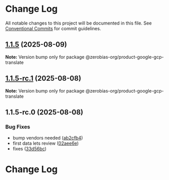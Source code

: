 # Change Log

All notable changes to this project will be documented in this file.
See [Conventional Commits](https://conventionalcommits.org) for commit guidelines.

## [1.1.5](https://github.com/zerobias-org/product/compare/@zerobias-org/product-google-gcp-translate@1.1.5-rc.1...@zerobias-org/product-google-gcp-translate@1.1.5) (2025-08-09)

**Note:** Version bump only for package @zerobias-org/product-google-gcp-translate





## [1.1.5-rc.1](https://github.com/zerobias-org/product/compare/@zerobias-org/product-google-gcp-translate@1.1.5-rc.0...@zerobias-org/product-google-gcp-translate@1.1.5-rc.1) (2025-08-08)

**Note:** Version bump only for package @zerobias-org/product-google-gcp-translate





## 1.1.5-rc.0 (2025-08-08)


### Bug Fixes

* bump vendors needed ([ab2cfb4](https://github.com/zerobias-org/product/commit/ab2cfb4a9cf2e3008e08b068f98011fec096c932))
* first data lets review ([02aee6e](https://github.com/zerobias-org/product/commit/02aee6e8c4f11675de7c63a00f4c8254a67a4dd7))
* fixes ([33d56bc](https://github.com/zerobias-org/product/commit/33d56bcaedf3fa5e3939a33c0fb57eda53539d05))





# Change Log
